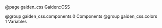 @page gaiden_css Gaiden::CSS

@group gaiden_css.components 0 Components
@group gaiden_css.colors 1 Variables
